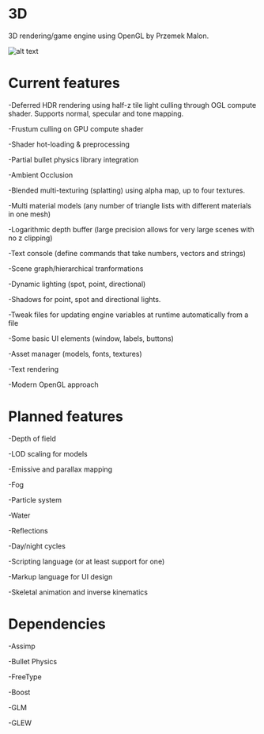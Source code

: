 # 3D

3D rendering/game engine using OpenGL by Przemek Malon.

![alt text](https://github.com/przemektmalon/3D/blob/master/gitimg/img.png)

# Current features

-Deferred HDR rendering using half-z tile light culling through OGL compute shader. Supports normal, specular and tone mapping.

-Frustum culling on GPU compute shader

-Shader hot-loading & preprocessing

-Partial bullet physics library integration

-Ambient Occlusion

-Blended multi-texturing (splatting) using alpha map, up to four textures.

-Multi material models (any number of triangle lists with different materials in one mesh)

-Logarithmic depth buffer (large precision allows for very large scenes with no z clipping)

-Text console (define commands that take numbers, vectors and strings)

-Scene graph/hierarchical tranformations

-Dynamic lighting (spot, point, directional)

-Shadows for point, spot and directional lights.

-Tweak files for updating engine variables at runtime automatically from a file

-Some basic UI elements (window, labels, buttons)

-Asset manager (models, fonts, textures)

-Text rendering

-Modern OpenGL approach

# Planned features

-Depth of field

-LOD scaling for models

-Emissive and parallax mapping

-Fog

-Particle system

-Water

-Reflections

-Day/night cycles

-Scripting language (or at least support for one)

-Markup language for UI design

-Skeletal animation and inverse kinematics

# Dependencies

-Assimp

-Bullet Physics

-FreeType

-Boost

-GLM

-GLEW

